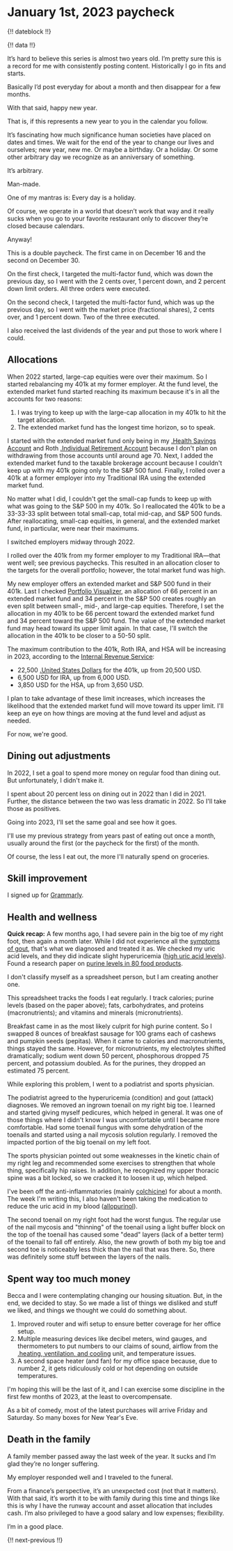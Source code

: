# January 1st, 2023 paycheck

{!! dateblock !!}

{!! data !!}

It’s hard to believe this series is almost two years old. I’m pretty sure this is a record for me with consistently posting content. Historically I go in fits and starts.

Basically I’d post everyday for about a month and then disappear for a few months.

With that said, happy new year.

That is, if this represents a new year to you in the calendar you follow.

It’s fascinating how much significance human societies have placed on dates and times. We wait for the end of the year to change our lives and ourselves; new year, new me. Or maybe a birthday. Or a holiday. Or some other arbitrary day we recognize as an anniversary of something.

It’s arbitrary.

Man-made.

One of my mantras is: Every day is a holiday.

Of course, we operate in a world that doesn’t work that way and it really sucks when you go to your favorite restaurant only to discover they’re closed because calendars.

Anyway!

This is a double paycheck. The first came in on December 16 and the second on December 30.

On the first check, I targeted the multi-factor fund, which was down the previous day, so I went with the 2 cents over, 1 percent down, and 2 percent down limit orders. All three orders were executed.

On the second check, I targeted the multi-factor fund, which was up the previous day, so I went with the market price (fractional shares), 2 cents over, and 1 percent down. Two of the three executed.

I also received the last dividends of the year and put those to work where I could.

## Allocations

When 2022 started, large-cap equities were over their maximum. So I started rebalancing my 401k at my former employer. At the fund level, the extended market fund started reaching its maximum because it's in all the accounts for two reasons:

1. I was trying to keep up with the large-cap allocation in my 401k to hit the target allocation.
2. The extended market fund has the longest time horizon, so to speak.

I started with the extended market fund only being in my [.Health Savings Account](HSA) and Roth [.Individual Retirement Account](IRA) because I don't plan on withdrawing from those accounts until around age 70. Next, I added the extended market fund to the taxable brokerage account because I couldn't keep up with my 401k going only to the S&P 500 fund. Finally, I rolled over a 401k at a former employer into my Traditional IRA using the extended market fund.

No matter what I did, I couldn't get the small-cap funds to keep up with what was going to the S&P 500 in my 401k. So I reallocated the 401k to be a 33-33-33 split between total small-cap, total mid-cap, and S&P 500 funds. After reallocating, small-cap equities, in general, and the extended market fund, in particular, were near their maximums.

I switched employers midway through 2022.

I rolled over the 401k from my former employer to my Traditional IRA—that went well; see previous paychecks. This resulted in an allocation closer to the targets for the overall portfolio; however, the total market fund was high.

My new employer offers an extended market and S&P 500 fund in their 401k. Last I checked [Portfolio Visualizer](https://www.portfoliovisualizer.com/backtest-portfolio), an allocation of 66 percent in an extended market fund and 34 percent in the S&P 500 creates roughly an even split between small-, mid-, and large-cap equities. Therefore, I set the allocation in my 401k to be 66 percent toward the extended market fund and 34 percent toward the S&P 500 fund. The value of the extended market fund may head toward its upper limit again. In that case, I'll switch the allocation in the 401k to be closer to a 50-50 split.

The maximum contribution to the 401k, Roth IRA, and HSA will be increasing in 2023, according to the [Internal Revenue Service](https://www.irs.gov/newsroom/401k-limit-increases-to-22500-for-2023-ira-limit-rises-to-6500):

- 22,500 [.United States Dollars](USD) for the 401k, up from 20,500 USD.
- 6,500 USD for IRA, up from 6,000 USD.
- 3,850 USD for the HSA, up from 3,650 USD.

I plan to take advantage of these limit increases, which increases the likelihood that the extended market fund will move toward its upper limit. I'll keep an eye on how things are moving at the fund level and adjust as needed.

For now, we're good.

## Dining out adjustments

In 2022, I set a goal to spend more money on regular food than dining out. But unfortunately, I didn't make it.

I spent about 20 percent less on dining out in 2022 than I did in 2021. Further, the distance between the two was less dramatic in 2022. So I'll take those as positives.

Going into 2023, I'll set the same goal and see how it goes.

I'll use my previous strategy from years past of eating out once a month, usually around the first (or the paycheck for the first) of the month.

Of course, the less I eat out, the more I'll naturally spend on groceries.

## Skill improvement

I signed up for [Grammarly](https://grammarly.com).

## Health and wellness

**Quick recap:** A few months ago, I had severe pain in the big toe of my right foot, then again a month later. While I did not experience all the [symptoms of gout](https://www.mayoclinic.org/diseases-conditions/gout/symptoms-causes/syc-20372897), that's what we diagnosed and treated it as. We checked my uric acid levels, and they did indicate slight hyperuricemia ([high uric acid levels](https://www.mayoclinic.org/symptoms/high-uric-acid-level/basics/definition/sym-20050607)). Found a research paper on [purine levels in 80 food products](https://pubmed.ncbi.nlm.nih.gov/32312146/).

I don't classify myself as a spreadsheet person, but I am creating another one.

This spreadsheet tracks the foods I eat regularly. I track calories; purine levels (based on the paper above); fats, carbohydrates, and proteins (macronutrients); and vitamins and minerals (micronutrients).

Breakfast came in as the most likely culprit for high purine content. So I swapped 8 ounces of breakfast sausage for 100 grams each of cashews and pumpkin seeds (pepitas). When it came to calories and macronutrients, things stayed the same. However, for micronutrients, my electrolytes shifted dramatically; sodium went down 50 percent, phosphorous dropped 75 percent, and potassium doubled. As for the purines, they dropped an estimated 75 percent.

While exploring this problem, I went to a podiatrist and sports physician.

The podiatrist agreed to the hyperuricemia (condition) and gout (attack) diagnoses. We removed an ingrown toenail on my right big toe. I learned and started giving myself pedicures, which helped in general. It was one of those things where I didn't know I was uncomfortable until I became more comfortable. Had some toenail fungus with some dehydration of the toenails and started using a nail mycosis solution regularly. I removed the impacted portion of the big toenail on my left foot.

The sports physician pointed out some weaknesses in the kinetic chain of my right leg and recommended some exercises to strengthen that whole thing, specifically hip raises. In addition, he recognized my upper thoracic spine was a bit locked, so we cracked it to loosen it up, which helped.

I've been off the anti-inflammatories (mainly [colchicine](https://www.ncbi.nlm.nih.gov/books/NBK431102/)) for about a month. The week I'm writing this, I also haven't been taking the medication to reduce the uric acid in my blood ([allopurinol](https://www.ncbi.nlm.nih.gov/books/NBK499942/)).

The second toenail on my right foot had the worst fungus. The regular use of the nail mycosis and "thinning" of the toenail using a light buffer block on the top of the toenail has caused some "dead" layers (lack of a better term) of the toenail to fall off entirely. Also, the new growth of both my big toe and second toe is noticeably less thick than the nail that was there. So, there was definitely some stuff between the layers of the nails.

## Spent way too much money

Becca and I were contemplating changing our housing situation. But, in the end, we decided to stay. So we made a list of things we disliked and stuff we liked, and things we thought we could do something about.

1. Improved router and wifi setup to ensure better coverage for her office setup.
2. Multiple measuring devices like decibel meters, wind gauges, and thermometers to put numbers to our claims of sound, airflow from the [.heating, ventilation, and cooling](HVAC) unit, and temperature issues.
3. A second space heater (and fan) for my office space because, due to number 2, it gets ridiculously cold or hot depending on outside temperatures.

I'm hoping this will be the last of it, and I can exercise some discipline in the first few months of 2023, at the least to overcompensate.

As a bit of comedy, most of the latest purchases will arrive Friday and Saturday. So many boxes for New Year's Eve.

## Death in the family

A family member passed away the last week of the year. It sucks and I’m glad they’re no longer suffering.

My employer responded well and I traveled to the funeral. 

From a finance’s perspective, it’s an unexpected cost (not that it matters). With that said, it’s worth it to be with family during this time and things like this is why I have the runway account and asset allocation that includes cash. I’m also privileged to have a good salary and low expenses; flexibility.

I’m in a good place.

{!! next-previous !!}

